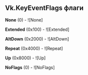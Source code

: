 ## Vk.KeyEventFlags флаги

**None** (0) - ![None]

**Extended** (0x100) - ![Extended]

**AltDown** (0x2000) - ![AltDown]

**Repeat** (0x4000) - ![Repeat]

**Up** (0x8000) - ![Up]

**NoFlags** (0) - ![NoFlags]


